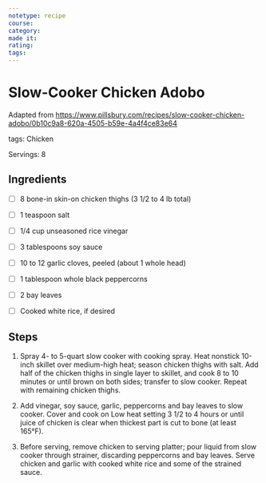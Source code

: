 ```yaml
---
notetype: recipe
course:
category:
made it:
rating:
tags:
---
```

# Slow-Cooker Chicken Adobo

Adapted from https://www.pillsbury.com/recipes/slow-cooker-chicken-adobo/0b10c9a8-620a-4505-b59e-4a4f4ce83e64

tags: Chicken

Servings: 8

## Ingredients
- [ ] 8 bone-in skin-on chicken thighs (3 1/2 to 4 lb total)- [ ] 1 teaspoon salt- [ ] 1/4 cup unseasoned rice vinegar- [ ] 3 tablespoons soy sauce- [ ] 10 to 12 garlic cloves, peeled (about 1 whole head)- [ ] 1 tablespoon whole black peppercorns- [ ] 2 bay leaves- [ ] Cooked white rice, if desired

## Steps
1) Spray 4- to 5-quart slow cooker with cooking spray. Heat nonstick 10-inch skillet over medium-high heat; season chicken thighs with salt. Add half of the chicken thighs in single layer to skillet, and cook 8 to 10 minutes or until brown on both sides; transfer to slow cooker. Repeat with remaining chicken thighs.

2) Add vinegar, soy sauce, garlic, peppercorns and bay leaves to slow cooker. Cover and cook on Low heat setting 3 1/2 to 4 hours or until juice of chicken is clear when thickest part is cut to bone (at least 165°F).

3) Before serving, remove chicken to serving platter; pour liquid from slow cooker through strainer, discarding peppercorns and bay leaves. Serve chicken and garlic with cooked white rice and some of the strained sauce.


